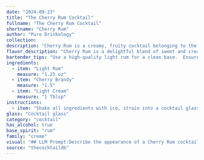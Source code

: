 ```yaml
---
date: "2024-09-23"
title: "The Cherry Rum Cocktail"
fullname: "The Cherry Rum Cocktail"
shortname: "Cherry Rum"
author: "Pure Drinkology"
collection:
description: "Cherry Rum is a creamy, fruity cocktail belonging to the **Cream Cocktail** family. Its origins are unknown, but its simple composition suggests a likely birth in the mid-20th century, a time when creamy cocktails like the White Russian were gaining popularity. "
flavor_description: "Cherry Rum is a delightful blend of sweet and creamy notes. The light rum provides a smooth, slightly spicy base, while the cherry brandy adds a vibrant, fruity burst. The light cream softens the edges, creating a luxuriously smooth texture and balancing the sweetness. This cocktail is reminiscent of a cherry cordial with a boozy kick, perfect for those seeking a sweet and comforting drink. "
bartender_tips: "Use a high-quality light rum for a clean base.  Ensure the cherry brandy is sweet and fruity, not too bitter.  Shake with ice to chill thoroughly, then strain into a chilled glass. A light touch with the cream is key: a small amount adds richness without overpowering the rum and cherry. Garnish with a cherry or a cherry-infused sugar rim. "
ingredients:
  - item: "Light Rum"
    measure: "1.25 oz"
  - item: "Cherry Brandy"
    measure: "1.5"
  - item: "Light Cream"
    measure: "1 Tblsp"
instructions:
  - item: "Shake all ingredients with ice, strain into a cocktail glass, and serve."
glass: "Cocktail glass"
category: "cocktail"
has_alcohol: true
base_spirit: "rum"
family: "creme"
visual: "## LLM Prompt:Describe the appearance of a Cherry Rum cocktail, made with Light Rum, Cherry Brandy, and Light Cream. Consider the following:* **Color:**  What is the overall color of the cocktail? Is it a deep red, a pale pink, or something else?* **Texture:** Is the cocktail clear, cloudy, layered, or foamy? * **Garnish:**  How is the cocktail garnished? Is there a cherry on top? Whipped cream? A sprig of mint? * **Glass:** What type of glass is the cocktail served in? A coupe, a martini glass, a rocks glass?**Remember to use descriptive language and imagery to bring the cocktail to life for the reader.** "
source: "thecocktaildb"
---
```


